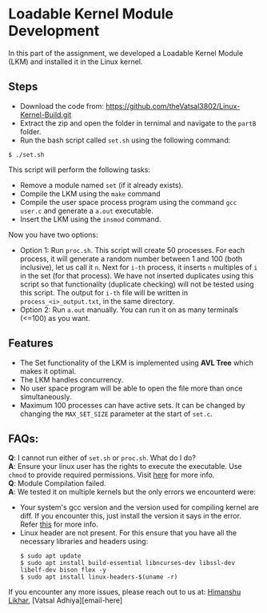 # Loadable Kernel Module Development

In this part of the assignment, we developed a Loadable Kernel Module (LKM) and installed it in the Linux kernel.

## Steps
- Download the code from: https://github.com/theVatsal3802/Linux-Kernel-Build.git
- Extract the zip and open the folder in ternimal and navigate to the `partB` folder.
- Run the bash script called `set.sh` using the following command:
```
$ ./set.sh
```
This script will perform the following tasks:
- Remove a module named `set` (if it already exists).
- Compile the LKM using the `make` command
- Compile the user space process program using the command `gcc user.c` and generate a `a.out` executable.
- Insert the LKM using the `insmod` command.

Now you have two options:
- Option 1: Run `proc.sh`. This script will create 50 processes. For each process, it will generate a random number between 1 and 100 (both inclusive), let us call it `n`. Next for `i-th` process, it inserts `n` multiples of `i` in the set (for that process). We have not inserted duplicates using this script so that functionality (duplicate checking) will not be tested using this script. The output for `i-th` file will be written in `process_<i>_output.txt`, in the same directory.
- Option 2: Run `a.out` manually. You can run it on as many terminals (<=100) as you want. 

## Features
- The Set functionality of the LKM is implemented using **AVL Tree** which makes it optimal.
- The LKM handles concurrency.
- No user space program will be able to open the file more than once simultaneously.
- Maximum 100 processes can have active sets. It can be changed by changing the `MAX_SET_SIZE` parameter at the start of `set.c`.

## FAQs:
**Q**: I cannot run either of `set.sh` or `proc.sh`. What do I do?<br>
**A**: Ensure your linux user has the rights to execute the executable. Use `chmod` to provide required permissions. Visit [here](https://www.linux.org/threads/file-permissions-chmod.4124/) for more info.<br>
**Q**: Module Compilation failed.<br>
**A**: We tested it on multiple kernels but the only errors we encounterd were:
- Your system's gcc version and the version used for compiling kernel are diff. If you encounter this, just install the version it says in the error. Refer [this](https://askubuntu.com/questions/1500017/ubuntu-22-04-default-gcc-version-does-not-match-version-that-built-latest-defaul) for more info.
- Linux header are not present. For this ensure that you have all the necessary libraries and  headers using:
  ```
  $ sudo apt update
  $ sudo apt install build-essential libncurses-dev libssl-dev libelf-dev bison flex -y
  $ sudo apt install linux-headers-$(uname -r)
  ```
If you encounter any more issues, please reach out to us at: [Himanshu Likhar](mailto:himanshu.likhar.24@kgpian.iitkgp.ac.in), [Vatsal Adhiya][email-here]

